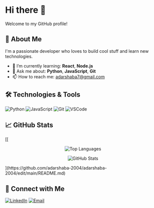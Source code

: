 # Hi there 👋

Welcome to my GitHub profile!

## 🚀 About Me
I'm a passionate developer who loves to build cool stuff and learn new technologies.

- 🌱 I’m currently learning: **React**, **Node.js**
- 💬 Ask me about: **Python**, **JavaScript**, **Git**
- 📫 How to reach me: [adarshaba7@gmail.com](mailto:adarshaba7@gmail.com)

## 🛠️ Technologies & Tools
![Python](https://img.shields.io/badge/Python-3776AB?style=flat&logo=python&logoColor=white)
![JavaScript](https://img.shields.io/badge/JavaScript-F7DF1E?style=flat&logo=javascript&logoColor=black)
![Git](https://img.shields.io/badge/Git-F05032?style=flat&logo=git&logoColor=white)
![VSCode](https://img.shields.io/badge/VS%20Code-007ACC?style=flat&logo=visual-studio-code&logoColor=white)

## 📈 GitHub Stats
[[<p align="center">
  <img src="https://github-readme-stats.vercel.app/api/top-langs?username=AdarshaBA&show_icons=true&locale=en&layout=compact&theme=radical" alt="Top Languages" />
</p>

<p align="center">
  <img src="https://github-readme-stats.vercel.app/api?username=AdarshaBA&show_icons=true&locale=en&theme=radical" alt="GitHub Stats" />
</p>](https://github.com/adarshaba-2004/adarshaba-2004/edit/main/README.md)






## 🔗 Connect with Me
[![LinkedIn](https://img.shields.io/badge/LinkedIn-Connect-blue?style=for-the-badge&logo=linkedin&logoColor=white)](https://www.linkedin.com/in/adarsha-b-a-87b9a8284)
[![Email](https://img.shields.io/badge/Email-Contact-informational?style=for-the-badge&logo=gmail&logoColor=white)](mailto:adarshaba7@gmail.com)

